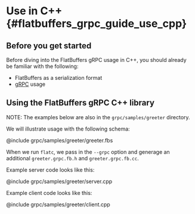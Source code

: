 ﻿Use in C++    {#flatbuffers_grpc_guide_use_cpp}
==========

## Before you get started

Before diving into the FlatBuffers gRPC usage in C++, you should already be
familiar with the following:

- FlatBuffers as a serialization format
- [gRPC](http://www.grpc.io/docs/) usage

## Using the FlatBuffers gRPC C++ library

NOTE: The examples below are also in the `grpc/samples/greeter` directory.

We will illustrate usage with the following schema:

@include grpc/samples/greeter/greeter.fbs

When we run `flatc`, we pass in the `--grpc` option and generage an additional
`greeter.grpc.fb.h` and `greeter.grpc.fb.cc`.

Example server code looks like this:

@include grpc/samples/greeter/server.cpp

Example client code looks like this:

@include grpc/samples/greeter/client.cpp

